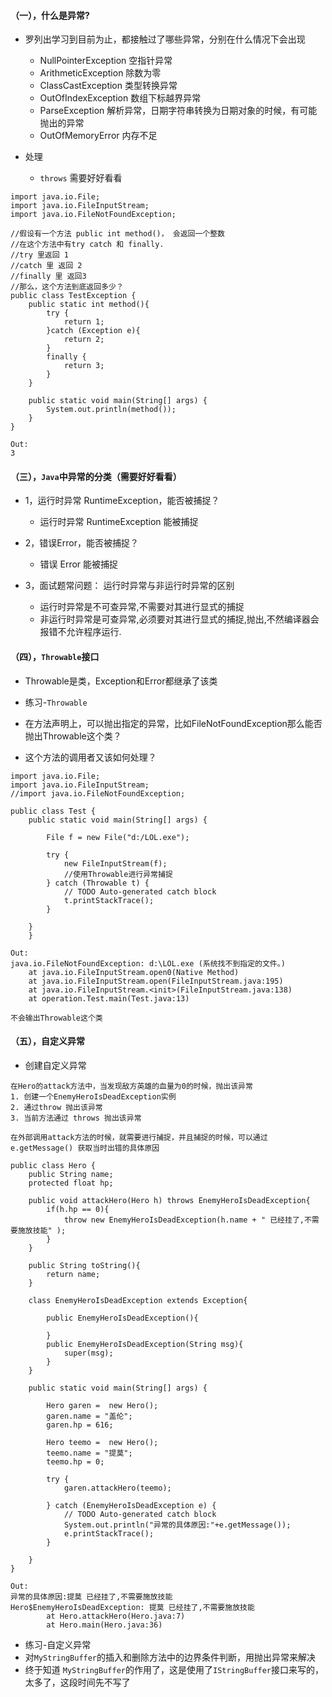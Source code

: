 #### （一），什么是异常?
* 罗列出学习到目前为止，都接触过了哪些异常，分别在什么情况下会出现 
  * NullPointerException 空指针异常
  * ArithmeticException 除数为零
  * ClassCastException 类型转换异常
  * OutOfIndexException 数组下标越界异常
  * ParseException 解析异常，日期字符串转换为日期对象的时候，有可能抛出的异常
  * OutOfMemoryError 内存不足


* 处理
  * ```throws``` 需要好好看看
```
import java.io.File;
import java.io.FileInputStream;
import java.io.FileNotFoundException;
  
//假设有一个方法 public int method()， 会返回一个整数
//在这个方法中有try catch 和 finally.
//try 里返回 1
//catch 里 返回 2
//finally 里 返回3
//那么，这个方法到底返回多少？
public class TestException {
    public static int method(){
        try {
            return 1;
        }catch (Exception e){
            return 2;
        }
        finally {
            return 3;
        }
    }
 
    public static void main(String[] args) {
        System.out.println(method());
    }
}

Out:
3

```

#### （三），```Java```中异常的分类（需要好好看看）

* 1，运行时异常 RuntimeException，能否被捕捉？
  * 运行时异常 RuntimeException 能被捕捉

* 2，错误Error，能否被捕捉？
  * 错误 Error 能被捕捉

* 3，面试题常问题： 运行时异常与非运行时异常的区别 
  * 运行时异常是不可查异常,不需要对其进行显式的捕捉
  * 非运行时异常是可查异常,必须要对其进行显式的捕捉,抛出,不然编译器会报错不允许程序运行.

 

#### （四），```Throwable```接口

* Throwable是类，Exception和Error都继承了该类

* 练习-```Throwable```
 * 在方法声明上，可以抛出指定的异常，比如FileNotFoundException那么能否抛出Throwable这个类？
 * 这个方法的调用者又该如何处理？

```
import java.io.File;
import java.io.FileInputStream;
//import java.io.FileNotFoundException;
 
public class Test {
    public static void main(String[] args) {
          
        File f = new File("d:/LOL.exe");
  
        try {
            new FileInputStream(f);
            //使用Throwable进行异常捕捉
        } catch (Throwable t) {
            // TODO Auto-generated catch block
            t.printStackTrace();
        }
  
    }
    }
    
Out:
java.io.FileNotFoundException: d:\LOL.exe (系统找不到指定的文件。)
    at java.io.FileInputStream.open0(Native Method)
    at java.io.FileInputStream.open(FileInputStream.java:195)
    at java.io.FileInputStream.<init>(FileInputStream.java:138)
    at operation.Test.main(Test.java:13)
    
不会输出Throwable这个类

```


#### （五），自定义异常

* 创建自定义异常
```
在Hero的attack方法中，当发现敌方英雄的血量为0的时候，抛出该异常
1. 创建一个EnemyHeroIsDeadException实例
2. 通过throw 抛出该异常
3. 当前方法通过 throws 抛出该异常

在外部调用attack方法的时候，就需要进行捕捉，并且捕捉的时候，可以通过e.getMessage() 获取当时出错的具体原因 
```


```
public class Hero {
    public String name;
    protected float hp;
 
    public void attackHero(Hero h) throws EnemyHeroIsDeadException{
        if(h.hp == 0){
            throw new EnemyHeroIsDeadException(h.name + " 已经挂了,不需要施放技能" );
        }
    }
 
    public String toString(){
        return name;
    }
     
    class EnemyHeroIsDeadException extends Exception{
         
        public EnemyHeroIsDeadException(){
             
        }
        public EnemyHeroIsDeadException(String msg){
            super(msg);
        }
    }
      
    public static void main(String[] args) {
         
        Hero garen =  new Hero();
        garen.name = "盖伦";
        garen.hp = 616;
 
        Hero teemo =  new Hero();
        teemo.name = "提莫";
        teemo.hp = 0;
         
        try {
            garen.attackHero(teemo);
             
        } catch (EnemyHeroIsDeadException e) {
            // TODO Auto-generated catch block
            System.out.println("异常的具体原因:"+e.getMessage());
            e.printStackTrace();
        }
         
    }
}

Out:
异常的具体原因:提莫 已经挂了,不需要施放技能
Hero$EnemyHeroIsDeadException: 提莫 已经挂了,不需要施放技能
        at Hero.attackHero(Hero.java:7)
        at Hero.main(Hero.java:36)

```

* 练习-自定义异常
 * 对```MyStringBuffer```的插入和删除方法中的边界条件判断，用抛出异常来解决
 * 终于知道 ```MyStringBuffer```的作用了，这是使用了```IStringBuffer```接口来写的，太多了，这段时间先不写了
 
 
 
 























  

